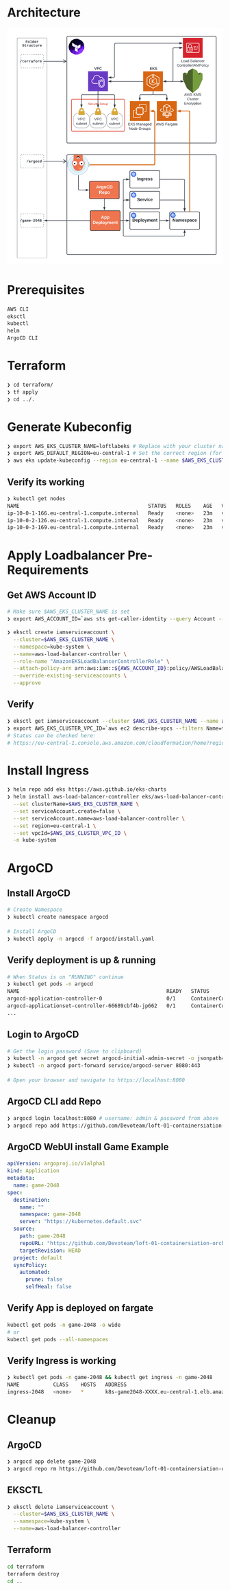 # Architecture

![Architecture Overview](files/Loft_04_2022_Containerisation_Orchestration.png "Overview")

# Prerequisites
```bash
AWS CLI
eksctl
kubectl
helm
ArgoCD CLI
```

# Terraform

```bash
❯ cd terraform/
❯ tf apply
❯ cd ../.
```

# Generate Kubeconfig
```bash
❯ export AWS_EKS_CLUSTER_NAME=loftlabeks # Replace with your cluster name
❯ export AWS_DEFAULT_REGION=eu-central-1 # Set the correct region (for aws cli & eksctl)
❯ aws eks update-kubeconfig --region eu-central-1 --name $AWS_EKS_CLUSTER_NAME
```

## Verify its working

```bash
❯ kubectl get nodes
NAME                                          STATUS   ROLES    AGE   VERSION
ip-10-0-1-166.eu-central-1.compute.internal   Ready    <none>   23m   v1.21.5-eks-9017834
ip-10-0-2-126.eu-central-1.compute.internal   Ready    <none>   23m   v1.21.5-eks-9017834
ip-10-0-3-169.eu-central-1.compute.internal   Ready    <none>   23m   v1.21.5-eks-9017834
```

# Apply Loadbalancer Pre-Requirements

## Get AWS Account ID
```bash
# Make sure $AWS_EKS_CLUSTER_NAME is set
❯ export AWS_ACCOUNT_ID=`aws sts get-caller-identity --query Account --output text`
```

```bash
❯ eksctl create iamserviceaccount \
  --cluster=$AWS_EKS_CLUSTER_NAME \
  --namespace=kube-system \
  --name=aws-load-balancer-controller \
  --role-name "AmazonEKSLoadBalancerControllerRole" \
  --attach-policy-arn arn:aws:iam::${AWS_ACCOUNT_ID}:policy/AWSLoadBalancerControllerIAMPolicy \
  --override-existing-serviceaccounts \
  --approve
```

## Verify
```bash
❯ eksctl get iamserviceaccount --cluster $AWS_EKS_CLUSTER_NAME --name aws-load-balancer-controller --namespace kube-system
❯ export AWS_EKS_CLUSTER_VPC_ID=`aws ec2 describe-vpcs --filters Name=tag:Name,Values=${AWS_EKS_CLUSTER_NAME} --query "Vpcs[].VpcId" --output "text"`
# Status can be checked here:
# https://eu-central-1.console.aws.amazon.com/cloudformation/home?region=eu-central-1#
```

# Install Ingress

```bash
❯ helm repo add eks https://aws.github.io/eks-charts
❯ helm install aws-load-balancer-controller eks/aws-load-balancer-controller \
  --set clusterName=$AWS_EKS_CLUSTER_NAME \
  --set serviceAccount.create=false \
  --set serviceAccount.name=aws-load-balancer-controller \
  --set region=eu-central-1 \
  --set vpcId=$AWS_EKS_CLUSTER_VPC_ID \
  -n kube-system
```

# ArgoCD

## Install ArgoCD
```bash
# Create Namespace
❯ kubectl create namespace argocd

# Install ArgoCD
❯ kubectl apply -n argocd -f argocd/install.yaml
```

## Verify deployment is up & running
```bash
# When Status is on "RUNNING" continue
❯ kubectl get pods -n argocd
NAME                                                READY   STATUS              RESTARTS   AGE
argocd-application-controller-0                     0/1     ContainerCreating   0          17s
argocd-applicationset-controller-66689cbf4b-jp662   0/1     ContainerCreating   0          18s
...
```

## Login to ArgoCD
```bash
# Get the login password (Save to clipboard)
❯ kubectl -n argocd get secret argocd-initial-admin-secret -o jsonpath="{.data.password}" | base64 -d; echo
❯ kubectl -n argocd port-forward service/argocd-server 8080:443

# Open your browser and navigate to https://localhost:8080
```

## ArgoCD CLI add Repo

```bash
❯ argocd login localhost:8080 # username: admin & password from above
❯ argocd repo add https://github.com/Devoteam/loft-01-containersiation-orchestration
```

## ArgoCD WebUI install Game Example

```yaml
apiVersion: argoproj.io/v1alpha1
kind: Application
metadata:
  name: game-2048
spec:
  destination:
    name: ""
    namespace: game-2048
    server: "https://kubernetes.default.svc"
  source:
    path: game-2048
    repoURL: "https://github.com/Devoteam/loft-01-containersiation-orchestration"
    targetRevision: HEAD
  project: default
  syncPolicy:
    automated:
      prune: false
      selfHeal: false
```

## Verify App is deployed on fargate
```bash
kubectl get pods -n game-2048 -o wide
# or
kubectl get pods --all-namespaces
```

## Verify Ingress is working
```bash
❯ kubectl get pods -n game-2048 && kubectl get ingress -n game-2048
NAME           CLASS    HOSTS   ADDRESS                                                                      PORTS   AGE
ingress-2048   <none>   *       k8s-game2048-XXXX.eu-central-1.elb.amazonaws.com   80      51s
```

# Cleanup

## ArgoCD
```bash
❯ argocd app delete game-2048
❯ argocd repo rm https://github.com/Devoteam/loft-01-containersiation-orchestration
```

## EKSCTL

```bash
❯ eksctl delete iamserviceaccount \
  --cluster=$AWS_EKS_CLUSTER_NAME \
  --namespace=kube-system \
  --name=aws-load-balancer-controller
```

## Terraform
```bash
cd terraform
terraform destroy
cd ..
```
